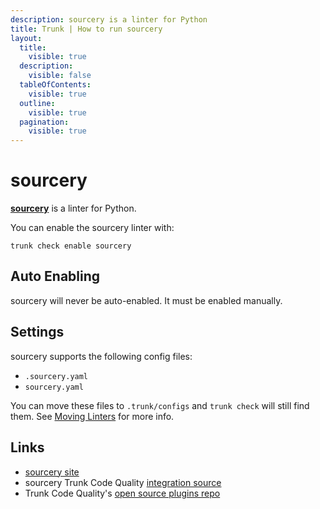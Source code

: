 ```yaml
---
description: sourcery is a linter for Python
title: Trunk | How to run sourcery
layout:
  title:
    visible: true
  description:
    visible: false
  tableOfContents:
    visible: true
  outline:
    visible: true
  pagination:
    visible: true
---
```


# sourcery

[**sourcery**](https://sourcery.ai/) is a linter for Python.

You can enable the sourcery linter with:

```shell
trunk check enable sourcery
```

## Auto Enabling

sourcery will never be auto-enabled. It must be enabled manually.

## Settings

sourcery supports the following config files:
* `.sourcery.yaml`
* `sourcery.yaml`

You can move these files to `.trunk/configs` and `trunk check` will still find them. See [Moving Linters](../configure-linters.md#moving-linters) for more info.




## Links

- [sourcery site](https://sourcery.ai/)
- sourcery Trunk Code Quality [integration source](https://github.com/trunk-io/plugins/tree/main/linters/sourcery)
- Trunk Code Quality's [open source plugins repo](https://github.com/trunk-io/plugins/tree/main)
